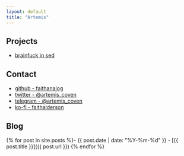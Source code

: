 ```yaml
---
layout: default
title: "Artemis"
---
```


## Projects

- [brainfuck in sed]()

## Contact

- [github - faithanalog](https://github.com/faithanalog)
- [twitter - @artemis\_coven](https://twitter.com/artemis_coven)
- [telegram - @artemis\_coven](https://t.me/artemis_coven)
- [ko-fi - faithalderson](https://ko-fi.com/faithalderson)

## Blog

{% for post in site.posts %}- {{ post.date | date: "%Y-%m-%d" }} - [{{ post.title }}]({{ post.url }})
{% endfor %}
